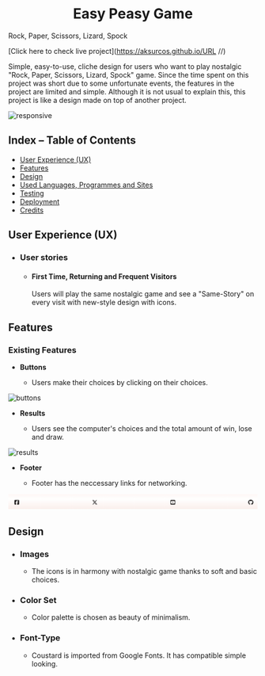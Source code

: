 <h1 align="center">Easy Peasy Game</h1
<h2 align="center">Rock, Paper, Scissors, Lizard, Spock</h2>

[Click here to check live project](https://aksurcos.github.io/URL                          //)

Simple, easy-to-use, cliche design for users who want to play nostalgic "Rock, Paper, Scissors, Lizard, Spock" game. Since the time spent on this project was short due to some unfortunate events, the features in the project are limited and simple. Although it is not usual to explain this, this project is like a design made on top of another project. 

![responsive](documentation/imagesreadme/iamresponsive.png)


## Index – Table of Contents
* [User Experience (UX)](#user-experience-ux) 
* [Features](#features)
* [Design](#design)
* [Used Languages, Programmes and Sites](#used-languages-programmes-and-sites)
* [Testing](#testing)
* [Deployment](#deployment)
* [Credits](#credits)
## User Experience (UX)

-   ### User stories

    -   ####  First Time, Returning and Frequent Visitors
         Users will play the same nostalgic game and see a "Same-Story" on every visit with new-style design with icons.

## Features

### Existing Features

-   __Buttons__

    - Users make their choices by clicking on their choices.

![buttons](assets/images/readme/gamearea.png)

-   __Results__

    - Users see the computer's choices and the total amount of win, lose and draw.

![results](assets/images/readme/results.png)

-   __Footer__

    - Footer has the neccessary links for networking.

![footer](assets/images/readme/footer.png)

## Design

-   ### Images
    -  The icons is in harmony with nostalgic game thanks to soft and basic choices.

-   ### Color Set
    -  Color palette is chosen as beauty of minimalism.
       
-   ### Font-Type
    -   Coustard is imported from Google Fonts. It has compatible simple looking.
 







